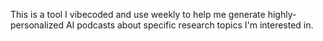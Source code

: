 This is a tool I vibecoded and use weekly to help me generate highly-personalized AI podcasts about specific research topics I'm interested in.
